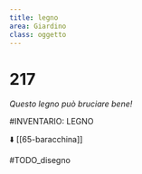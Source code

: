 ```yaml
---
title: legno
area: Giardino
class: oggetto
---
```

# 217
_Questo legno può bruciare bene!_

#INVENTARIO: LEGNO

⬇️ [[65-baracchina]]

#TODO_disegno
